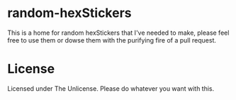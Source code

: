 # random-hexStickers

This is a home for random hexStickers that I've needed to make, please feel free to use them or dowse them with the purifying fire of a pull request.

# License

Licensed under The Unlicense. Please do whatever you want with this.

